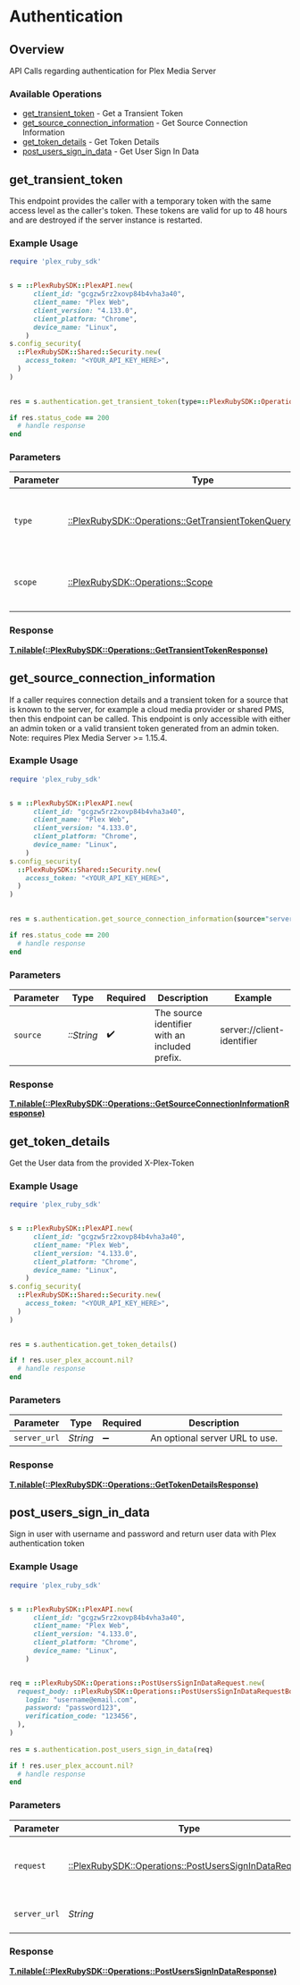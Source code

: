 # Authentication

## Overview

API Calls regarding authentication for Plex Media Server


### Available Operations

* [get_transient_token](#get_transient_token) - Get a Transient Token
* [get_source_connection_information](#get_source_connection_information) - Get Source Connection Information
* [get_token_details](#get_token_details) - Get Token Details
* [post_users_sign_in_data](#post_users_sign_in_data) - Get User Sign In Data

## get_transient_token

This endpoint provides the caller with a temporary token with the same access level as the caller's token. These tokens are valid for up to 48 hours and are destroyed if the server instance is restarted.


### Example Usage

```ruby
require 'plex_ruby_sdk'


s = ::PlexRubySDK::PlexAPI.new(
      client_id: "gcgzw5rz2xovp84b4vha3a40",
      client_name: "Plex Web",
      client_version: "4.133.0",
      client_platform: "Chrome",
      device_name: "Linux",
    )
s.config_security(
  ::PlexRubySDK::Shared::Security.new(
    access_token: "<YOUR_API_KEY_HERE>",
  )
)

    
res = s.authentication.get_transient_token(type=::PlexRubySDK::Operations::GetTransientTokenQueryParamType::DELEGATION, scope=::PlexRubySDK::Operations::Scope::ALL)

if res.status_code == 200
  # handle response
end

```

### Parameters

| Parameter                                                                                                                | Type                                                                                                                     | Required                                                                                                                 | Description                                                                                                              |
| ------------------------------------------------------------------------------------------------------------------------ | ------------------------------------------------------------------------------------------------------------------------ | ------------------------------------------------------------------------------------------------------------------------ | ------------------------------------------------------------------------------------------------------------------------ |
| `type`                                                                                                                   | [::PlexRubySDK::Operations::GetTransientTokenQueryParamType](../../models/operations/gettransienttokenqueryparamtype.md) | :heavy_check_mark:                                                                                                       | `delegation` - This is the only supported `type` parameter.                                                              |
| `scope`                                                                                                                  | [::PlexRubySDK::Operations::Scope](../../models/operations/scope.md)                                                     | :heavy_check_mark:                                                                                                       | `all` - This is the only supported `scope` parameter.                                                                    |

### Response

**[T.nilable(::PlexRubySDK::Operations::GetTransientTokenResponse)](../../models/operations/gettransienttokenresponse.md)**




## get_source_connection_information

If a caller requires connection details and a transient token for a source that is known to the server, for example a cloud media provider or shared PMS, then this endpoint can be called. This endpoint is only accessible with either an admin token or a valid transient token generated from an admin token.
Note: requires Plex Media Server >= 1.15.4.


### Example Usage

```ruby
require 'plex_ruby_sdk'


s = ::PlexRubySDK::PlexAPI.new(
      client_id: "gcgzw5rz2xovp84b4vha3a40",
      client_name: "Plex Web",
      client_version: "4.133.0",
      client_platform: "Chrome",
      device_name: "Linux",
    )
s.config_security(
  ::PlexRubySDK::Shared::Security.new(
    access_token: "<YOUR_API_KEY_HERE>",
  )
)

    
res = s.authentication.get_source_connection_information(source="server://client-identifier")

if res.status_code == 200
  # handle response
end

```

### Parameters

| Parameter                                      | Type                                           | Required                                       | Description                                    | Example                                        |
| ---------------------------------------------- | ---------------------------------------------- | ---------------------------------------------- | ---------------------------------------------- | ---------------------------------------------- |
| `source`                                       | *::String*                                     | :heavy_check_mark:                             | The source identifier with an included prefix. | server://client-identifier                     |

### Response

**[T.nilable(::PlexRubySDK::Operations::GetSourceConnectionInformationResponse)](../../models/operations/getsourceconnectioninformationresponse.md)**




## get_token_details

Get the User data from the provided X-Plex-Token

### Example Usage

```ruby
require 'plex_ruby_sdk'


s = ::PlexRubySDK::PlexAPI.new(
      client_id: "gcgzw5rz2xovp84b4vha3a40",
      client_name: "Plex Web",
      client_version: "4.133.0",
      client_platform: "Chrome",
      device_name: "Linux",
    )
s.config_security(
  ::PlexRubySDK::Shared::Security.new(
    access_token: "<YOUR_API_KEY_HERE>",
  )
)

    
res = s.authentication.get_token_details()

if ! res.user_plex_account.nil?
  # handle response
end

```

### Parameters

| Parameter                      | Type                           | Required                       | Description                    |
| ------------------------------ | ------------------------------ | ------------------------------ | ------------------------------ |
| `server_url`                   | *String*                       | :heavy_minus_sign:             | An optional server URL to use. |

### Response

**[T.nilable(::PlexRubySDK::Operations::GetTokenDetailsResponse)](../../models/operations/gettokendetailsresponse.md)**




## post_users_sign_in_data

Sign in user with username and password and return user data with Plex authentication token

### Example Usage

```ruby
require 'plex_ruby_sdk'


s = ::PlexRubySDK::PlexAPI.new(
      client_id: "gcgzw5rz2xovp84b4vha3a40",
      client_name: "Plex Web",
      client_version: "4.133.0",
      client_platform: "Chrome",
      device_name: "Linux",
    )


req = ::PlexRubySDK::Operations::PostUsersSignInDataRequest.new(
  request_body: ::PlexRubySDK::Operations::PostUsersSignInDataRequestBody.new(
    login: "username@email.com",
    password: "password123",
    verification_code: "123456",
  ),
)
    
res = s.authentication.post_users_sign_in_data(req)

if ! res.user_plex_account.nil?
  # handle response
end

```

### Parameters

| Parameter                                                                                                      | Type                                                                                                           | Required                                                                                                       | Description                                                                                                    |
| -------------------------------------------------------------------------------------------------------------- | -------------------------------------------------------------------------------------------------------------- | -------------------------------------------------------------------------------------------------------------- | -------------------------------------------------------------------------------------------------------------- |
| `request`                                                                                                      | [::PlexRubySDK::Operations::PostUsersSignInDataRequest](../../models/operations/postuserssignindatarequest.md) | :heavy_check_mark:                                                                                             | The request object to use for the request.                                                                     |
| `server_url`                                                                                                   | *String*                                                                                                       | :heavy_minus_sign:                                                                                             | An optional server URL to use.                                                                                 |

### Response

**[T.nilable(::PlexRubySDK::Operations::PostUsersSignInDataResponse)](../../models/operations/postuserssignindataresponse.md)**


